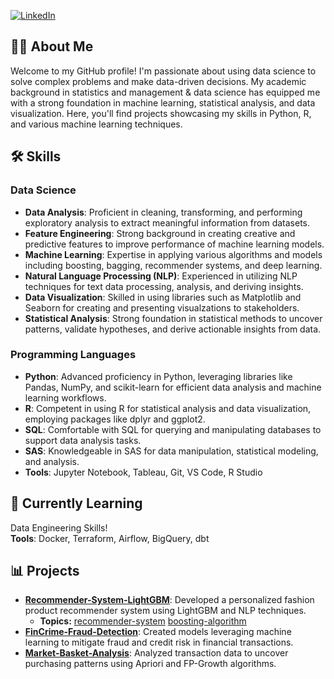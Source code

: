 [![LinkedIn](https://img.shields.io/badge/linkedin-%230077B5.svg?style=for-the-badge&logo=linkedin&logoColor=white)](https://www.linkedin.com/in/blake-huebner/)

## 👨‍💻 About Me

Welcome to my GitHub profile! I'm passionate about using data science to solve complex problems and make data-driven decisions. My academic background in statistics and management & data science has equipped me with a strong foundation in machine learning, statistical analysis, and data visualization. Here, you'll find projects showcasing my skills in Python, R, and various machine learning techniques.

## 🛠 Skills

### Data Science
- **Data Analysis**: Proficient in cleaning, transforming, and performing exploratory analysis to extract meaningful information from datasets.  
- **Feature Engineering**: Strong background in creating creative and predictive features to improve performance of machine learning models.   
- **Machine Learning**: Expertise in applying various algorithms and models including boosting, bagging, recommender systems, and deep learning.  
- **Natural Language Processing (NLP)**: Experienced in utilizing NLP techniques for text data processing, analysis, and deriving insights.  
- **Data Visualization**: Skilled in using libraries such as Matplotlib and Seaborn for creating and presenting visualzations to stakeholders.  
- **Statistical Analysis**: Strong foundation in statistical methods to uncover patterns, validate hypotheses, and derive actionable insights from data.


### Programming Languages
- **Python**: Advanced proficiency in Python, leveraging libraries like Pandas, NumPy, and scikit-learn for efficient data analysis and machine learning workflows.  
- **R**: Competent in using R for statistical analysis and data visualization, employing packages like dplyr and ggplot2.  
- **SQL**: Comfortable with SQL for querying and manipulating databases to support data analysis tasks.  
- **SAS**: Knowledgeable in SAS for data manipulation, statistical modeling, and analysis.  
- **Tools**: Jupyter Notebook, Tableau, Git, VS Code, R Studio


## 🌱 Currently Learning
Data Engineering Skills!  
**Tools**: Docker, Terraform, Airflow, BigQuery, dbt

## 📊 Projects

- [**Recommender-System-LightGBM**](https://github.com/bhuebner3/Recommender-System-LightGBM): Developed a personalized fashion product recommender system using LightGBM and NLP techniques.  
  - **Topics:** [recommender-system](https://github.com/search?q=user:bhuebner3+topic:recommender-system) [boosting-algorithm](https://github.com/search?q=user:bhuebner3+topic:boosting-algorithm)  
- [**FinCrime-Fraud-Detection**](https://github.com/bhuebner3/FinCrime-Fraud-Detection): Created models leveraging machine learning to mitigate fraud and credit risk in financial transactions.    
- [**Market-Basket-Analysis**](https://github.com/bhuebner3/Market-Basket-Analysis): Analyzed transaction data to uncover purchasing patterns using Apriori and FP-Growth algorithms.  
